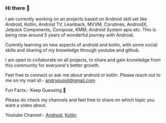 ### Hi there 👋

I am currently working on an projects based on Android skill set like Android, Kotlin, Android TV, Leanback, MVVM, Corutines, AndroidX, Jetpack Components, Compose, KMM, Android System apis etc. This is being now around 5 years of wonderful journey with Android.

Curently learning on new aspects of android and kotlin, with some social skills and sharing of my knowledge through youtube and github.

I am open to collaborate on all projects, to share and gain knowledge from this community for everyone's better growth.

Feel free to connect or ask me about android or kotlin. Please reach out to me on my mail id:- andryouoid@gmail.com

Fun Facts:- Keep Guessing 🤔

Please do check my channels and feel free to share on which topic you want a video about.

Youtube Channel:- [Android](https://www.youtube.com/channel/UCx6vz9h_bcSv0eU_gJWrbCA), [Kotlin](https://www.youtube.com/channel/UCVkFUU1KbBSuaG5X21eZIqQ)
